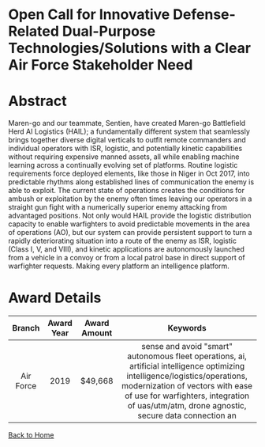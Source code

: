 
Open Call for Innovative Defense-Related Dual-Purpose Technologies/Solutions with a Clear Air Force Stakeholder Need
====================================================================================================================

# Abstract


Maren-go and our teammate, Sentien, have created Maren-go Battlefield Herd AI Logistics (HAIL); a fundamentally different system that seamlessly brings together diverse digital verticals to outfit remote commanders and individual operators with ISR, logistic, and potentially kinetic capabilities without requiring expensive manned assets, all while enabling machine learning across a continually evolving set of platforms. Routine logistic requirements force deployed elements, like those in Niger in Oct 2017, into predictable rhythms along established lines of communication the enemy is able to exploit. The current state of operations creates the conditions for ambush or exploitation by the enemy often times leaving our operators in a straight gun fight with a numerically superior enemy attacking from advantaged positions. Not only would HAIL provide the logistic distribution capacity to enable warfighters to avoid predictable movements in the area of operations (AO), but our system can provide persistent support to turn a rapidly deteriorating situation into a route of the enemy as ISR, logistic (Class I, V, and VIII), and kinetic applications are autonomously launched from a vehicle in a convoy or from a local patrol base in direct support of warfighter requests. Making every platform an intelligence platform.  

# Award Details

|Branch|Award Year|Award Amount|Keywords|
| :---: | :---: | :---: | :---: |
|Air Force|2019|$49,668|sense and avoid "smart" autonomous fleet operations, ai, artificial intelligence optimizing intelligence/logistics/operations, modernization of vectors with ease of use for warfighters, integration of uas/utm/atm, drone agnostic, secure data connection an|
  
  


[Back to Home](https://github.com/chrischow/dod_sbir_awards#1531)